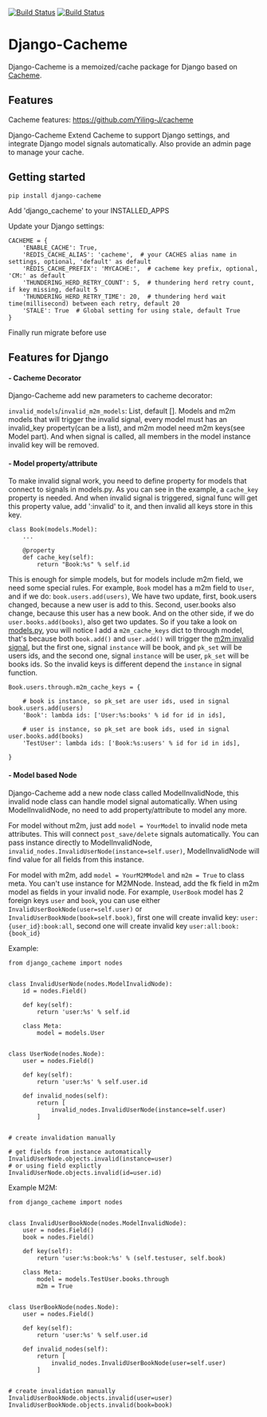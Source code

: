 [![Build Status](https://travis-ci.com/Yiling-J/django-cacheme.svg?branch=master)](https://travis-ci.com/Yiling-J/django-cacheme)
[![Build Status](https://codecov.io/gh/Yiling-J/django-cacheme/branch/master/graph/badge.svg)](https://codecov.io/gh/Yiling-J/django-cacheme)
# Django-Cacheme

Django-Cacheme is a memoized/cache package for Django based on [Cacheme](https://github.com/Yiling-J/cacheme).


## Features

Cacheme features: https://github.com/Yiling-J/cacheme

Django-Cacheme Extend Cacheme to support Django settings, and integrate Django model signals automatically.
Also provide an admin page to manage your cache.

## Getting started

`pip install django-cacheme`

Add 'django_cacheme' to your INSTALLED_APPS

Update your Django settings:
```
CACHEME = {
    'ENABLE_CACHE': True,
    'REDIS_CACHE_ALIAS': 'cacheme',  # your CACHES alias name in settings, optional, 'default' as default
    'REDIS_CACHE_PREFIX': 'MYCACHE:',  # cacheme key prefix, optional, 'CM:' as default
    'THUNDERING_HERD_RETRY_COUNT': 5,  # thundering herd retry count, if key missing, default 5
    'THUNDERING_HERD_RETRY_TIME': 20,  # thundering herd wait time(millisecond) between each retry, default 20
	'STALE': True  # Global setting for using stale, default True
}
```

Finally run migrate before use


## Features for Django

#### - Cacheme Decorator

Django-Cacheme add new parameters to cacheme decorator:

`invalid_models`/`invalid_m2m_models`: List, default []. Models and m2m models that will trigger the invalid
signal, every model must has an invalid_key property(can be a list), and m2m model need m2m keys(see Model part).
And when signal is called, all members in the model instance invalid key will be removed.

#### - Model property/attribute

To make invalid signal work, you need to define property for models that connect to signals in models.py.
As you can see in the example, a `cache_key` property is needed. And when invalid signal is triggered,
signal func will get this property value, add ':invalid' to it, and then invalid all keys store in this key.

```
class Book(models.Model):
    ...
	
    @property
    def cache_key(self):
        return "Book:%s" % self.id
```

This is enough for simple models, but for models include m2m field, we need some special rules. For example,
`Book` model has a m2m field to `User`, and if we do: `book.users.add(users)`, We have two update, first, book.users changed,
because a new user is add to this. Second, user.books also change, because this user has a new book. And on the other side,
if we do `user.books.add(books)`, also get two updates.
So if you take a look on [models.py](../master/tests/testapp/models.py), you will notice I add a `m2m_cache_keys` dict to through model,
that's because both `book.add()` and `user.add()` will trigger the [m2m invalid signal](https://docs.djangoproject.com/en/2.2/ref/signals/#m2m-changed), but the first one, signal `instance` will be book, and
`pk_set` will be users ids, and the second one, signal `instance` will be user, `pk_set` will be books ids. So the invalid keys is different
depend the `instance` in signal function.

```
Book.users.through.m2m_cache_keys = {

    # book is instance, so pk_set are user ids, used in signal book.users.add(users)
    'Book': lambda ids: ['User:%s:books' % id for id in ids],
	
    # user is instance, so pk_set are book ids, used in signal user.books.add(books)
    'TestUser': lambda ids: ['Book:%s:users' % id for id in ids],
    
}
```

#### - Model based Node

Django-Cacheme add a new node class called ModelInvalidNode, this invalid node class can handle model signal
automatically. When using ModelInvalidNode, no need to add property/attribute to model any more.

For model without m2m, just add `model = YourModel` to invalid node meta attributes. This will connect
`post_save/delete` signals automatically. You can pass instance directly to ModelInvalidNode,
`invalid_nodes.InvalidUserNode(instance=self.user)`, ModelInvalidNode will find value for all fields from this
instance.

For model with m2m, add `model = YourM2MModel` and `m2m = True` to class meta. You can't use instance for M2MNode. Instead, add the fk field in m2m model as fields in your invalid node. For example, `UserBook` model has 2 foreign keys `user` and `book`, you can use either `InvalidUserBookNode(user=self.user)` or `InvalidUserBookNode(book=self.book)`, first one will create invalid key: `user:{user_id}:book:all`, second one will create invalid key `user:all:book:{book_id}`

Example:

```
from django_cacheme import nodes


class InvalidUserNode(nodes.ModelInvalidNode):
    id = nodes.Field()

    def key(self):
        return 'user:%s' % self.id

    class Meta:
        model = models.User
		
		
class UserNode(nodes.Node):
    user = nodes.Field()

    def key(self):
        return 'user:%s' % self.user.id

    def invalid_nodes(self):
        return [
            invalid_nodes.InvalidUserNode(instance=self.user)
        ]
		

# create invalidation manually

# get fields from instance automatically
InvalidUserNode.objects.invalid(instance=user)
# or using field explictly
InvalidUserNode.objects.invalid(id=user.id)

```

Example M2M:

```
from django_cacheme import nodes


class InvalidUserBookNode(nodes.ModelInvalidNode):
    user = nodes.Field()
    book = nodes.Field()

    def key(self):
        return 'user:%s:book:%s' % (self.testuser, self.book)

    class Meta:
        model = models.TestUser.books.through
        m2m = True


class UserBookNode(nodes.Node):
    user = nodes.Field()

    def key(self):
        return 'user:%s' % self.user.id

    def invalid_nodes(self):
        return [
            invalid_nodes.InvalidUserBookNode(user=self.user)
        ]
		

# create invalidation manually
InvalidUserBookNode.objects.invalid(user=user)
InvalidUserBookNode.objects.invalid(book=book)


```
